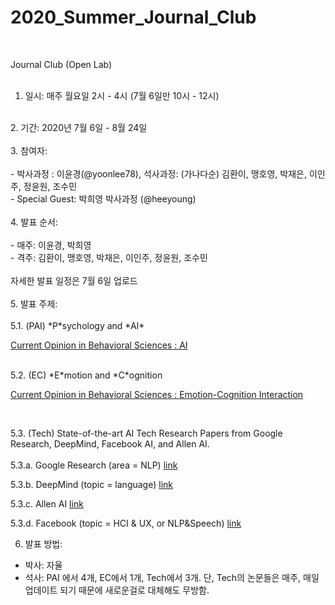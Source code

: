 # 2020_Summer_Journal_Club
<br>

Journal Club (Open Lab)<br>
<br>
1. 일시: 매주 월요일 2시 - 4시 (7월 6일만 10시 - 12시)<br>
<br>
2. 기간: 2020년 7월 6일 - 8월 24일<br>
<br>
3. 참여자:<br>
<br>
  - 박사과정 : 이윤경(@yoonlee78), 석사과정: (가나다순) 김환이, 맹호영, 박재은, 이인주, 정윤원, 조수민 <br>
  - Special Guest: 박희영 박사과정 (@heeyoung)<br>
 <br> 
4. 발표 순서:<br>
<br>
  - 매주: 이윤경, 박희영<br>
  - 격주: 김환이, 맹호영, 박재은, 이인주, 정윤원, 조수민<br>
  <br>
  자세한 발표 일정은 7월 6일 업로드<br>
  <br>
5. 발표 주제:<br>
  <br>
  5.1. (PAI) *P*sychology and *AI* 
  
  [Current Opinion in Behavioral Sciences : AI](https://www.sciencedirect.com/journal/current-opinion-in-behavioral-sciences/vol/29/suppl/C)<br>
  
  <br>
  5.2. (EC) *E*motion and *C*ognition  
 
 [Current Opinion in Behavioral Sciences : Emotion-Cognition Interaction](https://www.sciencedirect.com/journal/current-opinion-in-behavioral-sciences/vol/19/suppl/C)<br>

<br>
 
 5.3. (Tech) State-of-the-art AI Tech Research Papers from Google Research, DeepMind, Facebook AI, and Allen AI. <br>
  <br>
 5.3.a. Google Research (area = NLP) [link](https://research.google/pubs/?area=natural-language-processing) <br>
 
 5.3.b. DeepMind (topic = language) [link](https://deepmind.com/research?q=language) <br>
 
 5.3.c. Allen AI [link](https://allenai.org/papers) <br>
 
 5.3.d. Facebook (topic = HCI & UX, or NLP&Speech) [link](https://research.fb.com/publications/) <br>


 6. 발표 방법: <br>
 - 박사: 자율 <br>
 - 석사: PAI 에서 4개, EC에서 1개, Tech에서 3개. 단, Tech의 논문들은 매주, 매일 업데이트 되기 때문에 새로운걸로 대체해도 무방함. <br>
 
 
  
